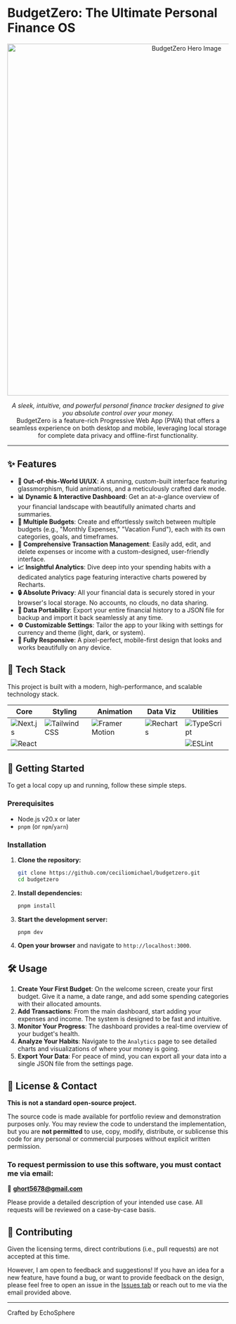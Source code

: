 # BudgetZero: The Ultimate Personal Finance OS

<p align="center">
  <img src="https://raw.githubusercontent.com/user/repo/main/placeholder.svg" alt="BudgetZero Hero Image" width="800"/>
</p>

<p align="center">
  <em>A sleek, intuitive, and powerful personal finance tracker designed to give you absolute control over your money.</em>
  <br />
  BudgetZero is a feature-rich Progressive Web App (PWA) that offers a seamless experience on both desktop and mobile, leveraging local storage for complete data privacy and offline-first functionality.
</p>

---

## ✨ Features

-   **🌌 Out-of-this-World UI/UX**: A stunning, custom-built interface featuring glassmorphism, fluid animations, and a meticulously crafted dark mode.
-   **📊 Dynamic & Interactive Dashboard**: Get an at-a-glance overview of your financial landscape with beautifully animated charts and summaries.
-   **🚀 Multiple Budgets**: Create and effortlessly switch between multiple budgets (e.g., "Monthly Expenses," "Vacation Fund"), each with its own categories, goals, and timeframes.
-   **💸 Comprehensive Transaction Management**: Easily add, edit, and delete expenses or income with a custom-designed, user-friendly interface.
-   **📈 Insightful Analytics**: Dive deep into your spending habits with a dedicated analytics page featuring interactive charts powered by Recharts.
-   **🔒 Absolute Privacy**: All your financial data is securely stored in your browser's local storage. No accounts, no clouds, no data sharing.
-   **🔄 Data Portability**: Export your entire financial history to a JSON file for backup and import it back seamlessly at any time.
-   **⚙️ Customizable Settings**: Tailor the app to your liking with settings for currency and theme (light, dark, or system).
-   **📱 Fully Responsive**: A pixel-perfect, mobile-first design that looks and works beautifully on any device.

## 🤖 Tech Stack

This project is built with a modern, high-performance, and scalable technology stack.

| **Core**             | **Styling**          | **Animation**       | **Data Viz** | **Utilities**     |
| -------------------- | -------------------- | ------------------- | ------------ | ----------------- |
| ![Next.js](https://img.shields.io/badge/Next.js-000000?style=for-the-badge&logo=next.js&logoColor=white) | ![Tailwind CSS](https://img.shields.io/badge/Tailwind_CSS-38B2AC?style=for-the-badge&logo=tailwind-css&logoColor=white) | ![Framer Motion](https://img.shields.io/badge/Framer_Motion-0055FF?style=for-the-badge&logo=framer&logoColor=white) | ![Recharts](https://img.shields.io/badge/Recharts-FF4B4B?style=for-the-badge) | ![TypeScript](https://img.shields.io/badge/TypeScript-3178C6?style=for-the-badge&logo=typescript&logoColor=white) |
| ![React](https://img.shields.io/badge/React-61DAFB?style=for-the-badge&logo=react&logoColor=black)      |                      |                     |              | ![ESLint](https://img.shields.io/badge/ESLint-4B32C3?style=for-the-badge&logo=eslint&logoColor=white) |


## 🚀 Getting Started

To get a local copy up and running, follow these simple steps.

### Prerequisites

-   Node.js v20.x or later
-   `pnpm` (or `npm`/`yarn`)

### Installation

1.  **Clone the repository:**
    ```sh
    git clone https://github.com/ceciliomichael/budgetzero.git
    cd budgetzero
    ```

2.  **Install dependencies:**
    ```sh
    pnpm install
    ```

3.  **Start the development server:**
    ```sh
    pnpm dev
    ```

4.  **Open your browser** and navigate to `http://localhost:3000`.

## 🛠️ Usage

1.  **Create Your First Budget**: On the welcome screen, create your first budget. Give it a name, a date range, and add some spending categories with their allocated amounts.
2.  **Add Transactions**: From the main dashboard, start adding your expenses and income. The system is designed to be fast and intuitive.
3.  **Monitor Your Progress**: The dashboard provides a real-time overview of your budget's health.
4.  **Analyze Your Habits**: Navigate to the `Analytics` page to see detailed charts and visualizations of where your money is going.
5.  **Export Your Data**: For peace of mind, you can export all your data into a single JSON file from the settings page.

## 📄 License & Contact

**This is not a standard open-source project.**

The source code is made available for portfolio review and demonstration purposes only. You may review the code to understand the implementation, but you are **not permitted** to use, copy, modify, distribute, or sublicense this code for any personal or commercial purposes without explicit written permission.

### **To request permission to use this software, you must contact me via email:**

📧 **[ghort5678@gmail.com](mailto:ghort5678@gmail.com)**

Please provide a detailed description of your intended use case. All requests will be reviewed on a case-by-case basis.

## 🤝 Contributing

Given the licensing terms, direct contributions (i.e., pull requests) are not accepted at this time.

However, I am open to feedback and suggestions! If you have an idea for a new feature, have found a bug, or want to provide feedback on the design, please feel free to open an issue in the [Issues tab](https://github.com/ceciliomichael/budgetzero/issues) or reach out to me via the email provided above.

---

Crafted by EchoSphere
